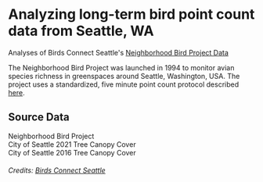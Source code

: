 # Analyzing long-term bird point count data from Seattle, WA
Analyses of Birds Connect Seattle's [Neighborhood Bird Project Data](https://birdsconnectsea.org/our-work/conservation/urban-conservation/neighborhood-bird-project/)

The Neighborhood Bird Project was launched in 1994 to monitor avian species richness in greenspaces around Seattle, Washington, USA. The project uses a standardized, five minute point count protocol described [here](https://birdsconnectsea.org/wp-content/uploads/2021/02/NBP_Protocol_Apr2019.pdf).  

## Source Data
Neighborhood Bird Project  
City of Seattle 2021 Tree Canopy Cover  
City of Seattle 2016 Tree Canopy Cover  

###### Credits: [Birds Connect Seattle](https://birdsconnectsea.org/)
